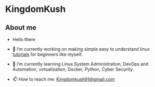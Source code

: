 # KingdomKush

## About me

- Hello there

- 🔭 I’m currently working on making simple easy to understand linux [tutorials](/tutorials/) for beginners like myself.

- 🌱 I’m currently learning Linux System Administration, DevOps and Automation, virtualization, Docker, Python, Cyber Security.

- 📫 How to reach me: <Kingdomkush91@gmail.com>

<!--
**Kingdomkush/Kingdomkush** is a ✨ _special_ ✨ repository because its `README.md` (this file) appears on your GitHub profile.

Here are some ideas to get you started:

- 🔭 I’m currently working on ...
- 🌱 I’m currently learning ...
- 👯 I’m looking to collaborate on ...
- 🤔 I’m looking for help with ...
- 💬 Ask me about ...
- 📫 How to reach me: ...
- 😄 Pronouns: ...
- ⚡ Fun fact: ...
-->
